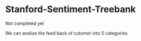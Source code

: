 # Stanford-Sentiment-Treebank

Not completed yet

We can analize the feed back of cutomer into 5 categories
